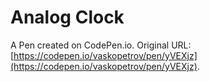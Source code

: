 # Analog Clock

A Pen created on CodePen.io. Original URL: [https://codepen.io/vaskopetrov/pen/yVEXjz](https://codepen.io/vaskopetrov/pen/yVEXjz).

